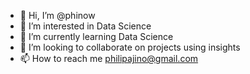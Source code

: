 - 👋 Hi, I’m @phinow
- 👀 I’m interested in Data Science
- 🌱 I’m currently learning Data Science
- 💞️ I’m looking to collaborate on projects using insights
- 📫 How to reach me philipajino@gmail.com

<!---
phinow/phinow is a ✨ special ✨ repository because its `README.md` (this file) appears on your GitHub profile.
You can click the Preview link to take a look at your changes.
--->
